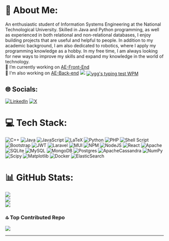 # 💫 About Me:
An enthusiastic student of Information Systems Engineering at the National Technological University. Skilled in Java and Python programming, as well as experienced in both relational and non-relational databases, I enjoy building projects that are useful and helpful to people. In addition to my academic background, I am also dedicated to robotics, where I apply my programming knowledge as a hobby. In my free time, I am always looking for new ways to improve my skills and expand my knowledge in the world of technology.<br>🔭 I’m currently working on [AE-Front-End](https://github.com/IgnacioRomang/AE-Front-End)<br>🤖 I'm also working on [AE-Back-end](https://github.com/IgnacioRomang/AE-Back-end)
[![](https://visitcount.itsvg.in/api?id=IgnacioRomang&label=Profile%20Views&color=12&icon=5&pretty=false)](https://visitcount.itsvg.in)
<a href="http://keyhero.com/profile/ygg/?ba" title="ygg's typing test profile"><img src="https://www.keyhero.com/static//badges/1244/typing-test-373469.png" alt="ygg's typing test WPM" style="vertical-align:middle"></a>

## 🌐 Socials:
[![LinkedIn](https://img.shields.io/badge/LinkedIn-%230077B5.svg?logo=linkedin&logoColor=white)](https://linkedin.com/in/IgnacioRomang) [![X](https://img.shields.io/badge/X-black.svg?logo=X&logoColor=white)](https://x.com/nachormg) 

# 💻 Tech Stack:
![C++](https://img.shields.io/badge/c++-%2300599C.svg?style=for-the-badge&logo=c%2B%2B&logoColor=white) ![Java](https://img.shields.io/badge/java-%23ED8B00.svg?style=for-the-badge&logo=openjdk&logoColor=white) ![JavaScript](https://img.shields.io/badge/javascript-%23323330.svg?style=for-the-badge&logo=javascript&logoColor=%23F7DF1E) ![LaTeX](https://img.shields.io/badge/latex-%23008080.svg?style=for-the-badge&logo=latex&logoColor=white) ![Python](https://img.shields.io/badge/python-3670A0?style=for-the-badge&logo=python&logoColor=ffdd54) ![PHP](https://img.shields.io/badge/php-%23777BB4.svg?style=for-the-badge&logo=php&logoColor=white) ![Shell Script](https://img.shields.io/badge/shell_script-%23121011.svg?style=for-the-badge&logo=gnu-bash&logoColor=white) ![Bootstrap](https://img.shields.io/badge/bootstrap-%238511FA.svg?style=for-the-badge&logo=bootstrap&logoColor=white) ![JWT](https://img.shields.io/badge/JWT-black?style=for-the-badge&logo=JSON%20web%20tokens) ![Laravel](https://img.shields.io/badge/laravel-%23FF2D20.svg?style=for-the-badge&logo=laravel&logoColor=white) ![MUI](https://img.shields.io/badge/MUI-%230081CB.svg?style=for-the-badge&logo=mui&logoColor=white) ![NPM](https://img.shields.io/badge/NPM-%23CB3837.svg?style=for-the-badge&logo=npm&logoColor=white) ![NodeJS](https://img.shields.io/badge/node.js-6DA55F?style=for-the-badge&logo=node.js&logoColor=white) ![React](https://img.shields.io/badge/react-%2320232a.svg?style=for-the-badge&logo=react&logoColor=%2361DAFB) ![Apache](https://img.shields.io/badge/apache-%23D42029.svg?style=for-the-badge&logo=apache&logoColor=white) ![SQLite](https://img.shields.io/badge/sqlite-%2307405e.svg?style=for-the-badge&logo=sqlite&logoColor=white) ![MySQL](https://img.shields.io/badge/mysql-%2300000f.svg?style=for-the-badge&logo=mysql&logoColor=white) ![MongoDB](https://img.shields.io/badge/MongoDB-%234ea94b.svg?style=for-the-badge&logo=mongodb&logoColor=white) ![Postgres](https://img.shields.io/badge/postgres-%23316192.svg?style=for-the-badge&logo=postgresql&logoColor=white) ![ApacheCassandra](https://img.shields.io/badge/cassandra-%231287B1.svg?style=for-the-badge&logo=apache-cassandra&logoColor=white) ![NumPy](https://img.shields.io/badge/numpy-%23013243.svg?style=for-the-badge&logo=numpy&logoColor=white) ![Scipy](https://img.shields.io/badge/SciPy-%230C55A5.svg?style=for-the-badge&logo=scipy&logoColor=%white) ![Matplotlib](https://img.shields.io/badge/Matplotlib-%23ffffff.svg?style=for-the-badge&logo=Matplotlib&logoColor=black) ![Docker](https://img.shields.io/badge/docker-%230db7ed.svg?style=for-the-badge&logo=docker&logoColor=white) ![ElasticSearch](https://img.shields.io/badge/-ElasticSearch-005571?style=for-the-badge&logo=elasticsearch)
# 📊 GitHub Stats:
![](https://github-readme-stats.vercel.app/api?username=IgnacioRomang&theme=dark&hide_border=false&include_all_commits=false&count_private=false)<br/>
![](https://github-readme-streak-stats.herokuapp.com/?user=IgnacioRomang&theme=dark&hide_border=false)<br/>
![](https://github-readme-stats.vercel.app/api/top-langs/?username=IgnacioRomang&theme=dark&hide_border=false&include_all_commits=false&count_private=false&layout=compact)

### 🔝 Top Contributed Repo
![](https://github-contributor-stats.vercel.app/api?username=IgnacioRomang&limit=5&theme=dark&combine_all_yearly_contributions=true)

---


<!-- Proudly created with GPRM ( https://gprm.itsvg.in ) -->
